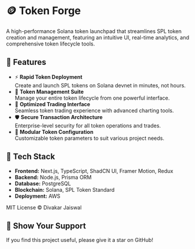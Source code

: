 # 🪙 Token Forge

A high-performance Solana token launchpad that streamlines SPL token creation and management, featuring an intuitive UI, real-time analytics, and comprehensive token lifecycle tools.

## 🚀 Features

* ⚡ **Rapid Token Deployment**  
  Create and launch SPL tokens on Solana devnet in minutes, not hours.
* 🔄 **Token Management Suite**  
  Manage your entire token lifecycle from one powerful interface.
* 🎯 **Optimized Trading Interface**  
  Seamless token trading experience with advanced charting tools.
* 🛡️ **Secure Transaction Architecture**  
  Enterprise-level security for all token operations and trades.
* 🧩 **Modular Token Configuration**  
  Customizable token parameters to suit various project needs.

## 🔧 Tech Stack

* **Frontend:** Next.js, TypeScript, ShadCN UI, Framer Motion, Redux
* **Backend:** Node.js, Prisma ORM
* **Database:** PostgreSQL
* **Blockchain:** Solana, SPL Token Standard
* **Deployment:** AWS


MIT License © Divakar Jaiswal

## 🌟 Show Your Support

If you find this project useful, please give it a star on GitHub!
